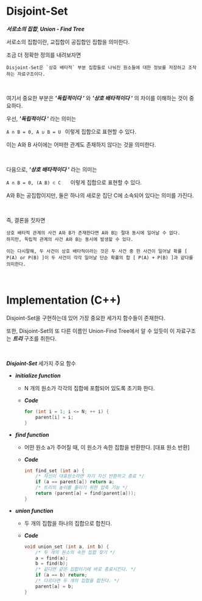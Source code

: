 # Disjoint-Set

**_서로소의 집합_**,  **_Union - Find Tree_**

서로소의 집합이란, 교집합이 공집합인 집합을 의미한다.

조금 더 정확한 정의를 내려보자면

```
Disjoint-Set은 `상호 배타적` 부분 집합들로 나눠진 원소들에 대한 정보를 저장하고 조작하는 자료구조이다.
```

<br>

여기서 중요한 부분은 **_'독립적이다 '_**  와 **_'상호 배타적이다 '_** 의 차이를 이해하는 것이 중요하다.

우선, **_'독립적이다 '_**  라는 의미는

`A ∩ B = 0, A ∪ B = U `  이렇게 집합으로 표현할 수 있다.

이는 A와 B 사이에는 어떠한 관계도 존재하지 않다는 것을 의미한다.

<br>

다음으로, **_'상호 배타적이다 '_**  라는 의미는

`A ∩ B = 0, (A B) ⊂ C   ` 이렇게 집합으로 표현할 수 있다.

A와 B는 공집합이지만, 둘은 하나의 새로운 집단 C에 소속되어 있다는 의미를 가진다.

<br>

즉, 결론을 짓자면 

```
상호 배타적 관계의 사건 A와 B가 존재한다면 A와 B는 절대 동시에 일어날 수 없다.
하지만, 독립적 관계의 사건 A와 B는 동시에 발생할 수 있다.

이는 다시말해, 두 사건이 상호 배타적이라는 것은 두 사건 중 한 사건이 일어날 확률 [ P(A) or P(B) ]이 두 사건이 각각 일어날 단순 확률의 합 [ P(A) + P(B) ]과 같다를 의미한다.
```

<br>

# Implementation (C++)

Disjoint-Set을 구현하는데 있어 가장 중요한 세가지 함수들이 존재한다.

또한, Disjoint-Set의 또 다른 이름인 Union-Find Tree에서 알 수 있듯이 이 자료구조는 **_트리_**  구조를 취한다.

<br>

**_Disjoint-Set_** 세가지 주요 함수

* **_initialize function_** 

  * N 개의 원소가 각각의 집합에 포함되어 있도록 초기화 한다.

  * **_Code_**

    ```c++
    for (int i = 1; i <= N; ++ i) {
        parent[i] = i;
    }
    ```

* **_find function_**

  * 어떤 원소 a가 주어질 때, 이 원소가 속한 집합을 반환한다. [대표 원소 반환]

  * **_Code_**

    ```c++
    int find_set (int a) {
        /* 자신이 대표원소라면 자기 자신 반환하고 종료 */
        if (a == parent[a]) return a;
        /* 트리의 높이를 줄이기 위한 압축 기능 */
        return (parent[a] = find(parent[a]));
    }
    ```

    

* **_union function_**

  * 두 개의 집합을 하나의 집합으로 합친다.

  * **_Code_**

    ```c++
    void union_set (int a, int b) {
        /* 두 개의 원소의 속한 집합 찾기 */
        a = find(a);
        b = find(b);
        /* 같다면 같은 집합이기에 바로 종료시킨다. */
        if (a == b) return;
        /* 다르다면 두 개의 집합을 합친다. */
        parent[a] = b;
    }
    ```

    
